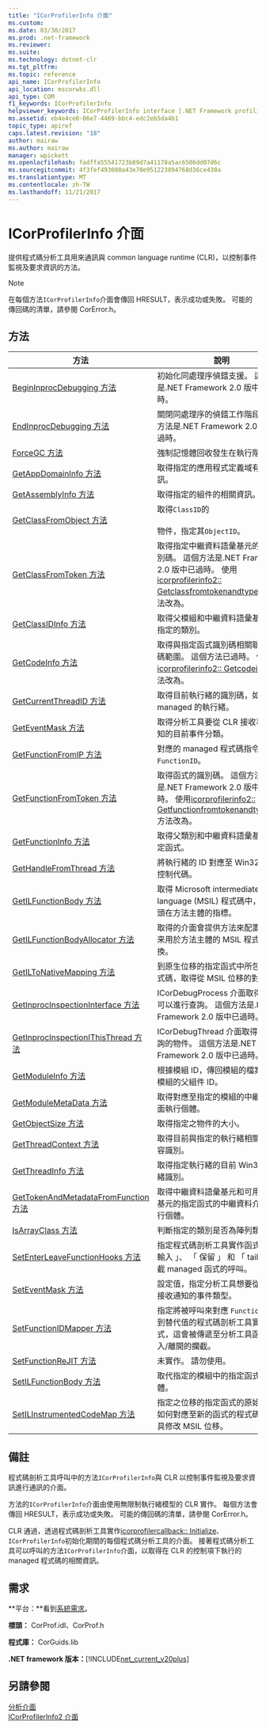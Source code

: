 ```yaml
---
title: "ICorProfilerInfo 介面"
ms.custom: 
ms.date: 03/30/2017
ms.prod: .net-framework
ms.reviewer: 
ms.suite: 
ms.technology: dotnet-clr
ms.tgt_pltfrm: 
ms.topic: reference
api_name: ICorProfilerInfo
api_location: mscorwks.dll
api_type: COM
f1_keywords: ICorProfilerInfo
helpviewer_keywords: ICorProfilerInfo interface [.NET Framework profiling]
ms.assetid: eb4e4ce0-06e7-4469-bbc4-edc2eb5da4b1
topic_type: apiref
caps.latest.revision: "18"
author: mairaw
ms.author: mairaw
manager: wpickett
ms.openlocfilehash: fadffa55541723b89d7a41178a5ac6506dd07d6c
ms.sourcegitcommit: 4f3fef493080a43e70e951223894768d36ce430a
ms.translationtype: MT
ms.contentlocale: zh-TW
ms.lasthandoff: 11/21/2017
---
```

# <a name="icorprofilerinfo-interface"></a>ICorProfilerInfo 介面
提供程式碼分析工具用來通訊與 common language runtime (CLR)，以控制事件監視及要求資訊的方法。  
  
> [!NOTE]
>  在每個方法`ICorProfilerInfo`介面會傳回 HRESULT，表示成功或失敗。 可能的傳回碼的清單，請參閱 CorError.h。  
  
## <a name="methods"></a>方法  
  
|方法|說明|  
|------------|-----------------|  
|[BeginInprocDebugging 方法](../../../../docs/framework/unmanaged-api/profiling/icorprofilerinfo-begininprocdebugging-method.md)|初始化同處理序偵錯支援。 這個方法是.NET Framework 2.0 版中已過時。|  
|[EndInprocDebugging 方法](../../../../docs/framework/unmanaged-api/profiling/icorprofilerinfo-endinprocdebugging-method.md)|關閉同處理序的偵錯工作階段。 這個方法是.NET Framework 2.0 版中已過時。|  
|[ForceGC 方法](../../../../docs/framework/unmanaged-api/profiling/icorprofilerinfo-forcegc-method.md)|強制記憶體回收發生在執行階段中。|  
|[GetAppDomainInfo 方法](../../../../docs/framework/unmanaged-api/profiling/icorprofilerinfo-getappdomaininfo-method.md)|取得指定的應用程式定義域有關的資訊。|  
|[GetAssemblyInfo 方法](../../../../docs/framework/unmanaged-api/profiling/icorprofilerinfo-getassemblyinfo-method.md)|取得指定的組件的相關資訊。|  
|[GetClassFromObject 方法](../../../../docs/framework/unmanaged-api/profiling/icorprofilerinfo-getclassfromobject-method.md)|取得`ClassID`的<br /><br /> 物件，指定其`ObjectID`。|  
|[GetClassFromToken 方法](../../../../docs/framework/unmanaged-api/profiling/icorprofilerinfo-getclassfromtoken-method.md)|取得指定中繼資料語彙基元的類別識別碼。 這個方法是.NET Framework 2.0 版中已過時。 使用[icorprofilerinfo2:: Getclassfromtokenandtypeargs](../../../../docs/framework/unmanaged-api/profiling/icorprofilerinfo2-getclassfromtokenandtypeargs-method.md)方法改為。|  
|[GetClassIDInfo 方法](../../../../docs/framework/unmanaged-api/profiling/icorprofilerinfo-getclassidinfo-method.md)|取得父模組和中繼資料語彙基元，為指定的類別。|  
|[GetCodeInfo 方法](../../../../docs/framework/unmanaged-api/profiling/icorprofilerinfo-getcodeinfo-method.md)|取得與指定函式識別碼相關聯的機器碼範圍。 這個方法已過時。 使用[icorprofilerinfo2:: Getcodeinfo2](../../../../docs/framework/unmanaged-api/profiling/icorprofilerinfo2-getcodeinfo2-method.md)方法改為。|  
|[GetCurrentThreadID 方法](../../../../docs/framework/unmanaged-api/profiling/icorprofilerinfo-getcurrentthreadid-method.md)|取得目前執行緒的識別碼，如果有 managed 的執行緒。|  
|[GetEventMask 方法](../../../../docs/framework/unmanaged-api/profiling/icorprofilerinfo-geteventmask-method.md)|取得分析工具要從 CLR 接收事件通知的目前事件分類。|  
|[GetFunctionFromIP 方法](../../../../docs/framework/unmanaged-api/profiling/icorprofilerinfo-getfunctionfromip-method.md)|對應的 managed 程式碼指令指標`FunctionID`。|  
|[GetFunctionFromToken 方法](../../../../docs/framework/unmanaged-api/profiling/icorprofilerinfo-getfunctionfromtoken-method.md)|取得函式的識別碼。 這個方法是.NET Framework 2.0 版中已過時。 使用[icorprofilerinfo2:: Getfunctionfromtokenandtypeargs](../../../../docs/framework/unmanaged-api/profiling/icorprofilerinfo2-getfunctionfromtokenandtypeargs-method.md)方法改為。|  
|[GetFunctionInfo 方法](../../../../docs/framework/unmanaged-api/profiling/icorprofilerinfo-getfunctioninfo-method.md)|取得父類別和中繼資料語彙基元的指定函式。|  
|[GetHandleFromThread 方法](../../../../docs/framework/unmanaged-api/profiling/icorprofilerinfo-gethandlefromthread-method.md)|將執行緒的 ID 對應至 Win32 執行緒控制代碼。|  
|[GetILFunctionBody 方法](../../../../docs/framework/unmanaged-api/profiling/icorprofilerinfo-getilfunctionbody-method.md)|取得 Microsoft intermediate language (MSIL) 程式碼中，開始標頭在方法主體的指標。|  
|[GetILFunctionBodyAllocator 方法](../../../../docs/framework/unmanaged-api/profiling/icorprofilerinfo-getilfunctionbodyallocator-method.md)|取得的介面會提供方法來配置記憶體来用於方法主體的 MSIL 程式碼中交換。|  
|[GetILToNativeMapping 方法](../../../../docs/framework/unmanaged-api/profiling/icorprofilerinfo-getiltonativemapping-method.md)|到原生位移的指定函式中所包含的程式碼，取得從 MSIL 位移的對應。|  
|[GetInprocInspectionInterface 方法](../../../../docs/framework/unmanaged-api/profiling/icorprofilerinfo-getinprocinspectioninterface-method.md)|ICorDebugProcess 介面取得物件，可以進行查詢。 這個方法是.NET Framework 2.0 版中已過時。|  
|[GetInprocInspectionIThisThread 方法](../../../../docs/framework/unmanaged-api/profiling/icorprofilerinfo-getinprocinspectionithisthread-method.md)|ICorDebugThread 介面取得的可查詢的物件。 這個方法是.NET Framework 2.0 版中已過時。|  
|[GetModuleInfo 方法](../../../../docs/framework/unmanaged-api/profiling/icorprofilerinfo-getmoduleinfo-method.md)|根據模組 ID，傳回模組的檔案名稱和模組的父組件 ID。|  
|[GetModuleMetaData 方法](../../../../docs/framework/unmanaged-api/profiling/icorprofilerinfo-getmodulemetadata-method.md)|取得對應至指定的模組的中繼資料介面執行個體。|  
|[GetObjectSize 方法](../../../../docs/framework/unmanaged-api/profiling/icorprofilerinfo-getobjectsize-method.md)|取得指定之物件的大小。|  
|[GetThreadContext 方法](../../../../docs/framework/unmanaged-api/profiling/icorprofilerinfo-getthreadcontext-method.md)|取得目前與指定的執行緒相關聯的內容識別。|  
|[GetThreadInfo 方法](../../../../docs/framework/unmanaged-api/profiling/icorprofilerinfo-getthreadinfo-method.md)|取得指定執行緒的目前 Win32 執行緒識別。|  
|[GetTokenAndMetadataFromFunction 方法](../../../../docs/framework/unmanaged-api/profiling/icorprofilerinfo-gettokenandmetadatafromfunction-method.md)|取得中繼資料語彙基元和可用於語彙基元的指定函式的中繼資料介面的執行個體。|  
|[IsArrayClass 方法](../../../../docs/framework/unmanaged-api/profiling/icorprofilerinfo-isarrayclass-method.md)|判斷指定的類別是否為陣列類別。|  
|[SetEnterLeaveFunctionHooks 方法](../../../../docs/framework/unmanaged-api/profiling/icorprofilerinfo-setenterleavefunctionhooks-method.md)|指定程式碼剖析工具實作函式上 「 輸入 」、 「 保留 」 和 「 tailcall"攔截 managed 函式的呼叫。|  
|[SetEventMask 方法](../../../../docs/framework/unmanaged-api/profiling/icorprofilerinfo-seteventmask-method.md)|設定值，指定分析工具想要從 CLR 接收通知的事件類型。|  
|[SetFunctionIDMapper 方法](../../../../docs/framework/unmanaged-api/profiling/icorprofilerinfo-setfunctionidmapper-method.md)|指定將被呼叫來對應 `FunctionID` 值到替代值的程式碼剖析工具實作函式，這會被傳遞至分析工具函式進入/離開的攔截。|  
|[SetFunctionReJIT 方法](../../../../docs/framework/unmanaged-api/profiling/icorprofilerinfo-setfunctionrejit-method.md)|未實作。 請勿使用。|  
|[SetILFunctionBody 方法](../../../../docs/framework/unmanaged-api/profiling/icorprofilerinfo-setilfunctionbody-method.md)|取代指定的模組中的指定函式的主體。|  
|[SetILInstrumentedCodeMap 方法](../../../../docs/framework/unmanaged-api/profiling/icorprofilerinfo-setilinstrumentedcodemap-method.md)|指定之位移的指定函式的原始 MSIL 如何對應至新的函式的程式碼剖析工具修改 MSIL 位移。|  
  
## <a name="remarks"></a>備註  
 程式碼剖析工具呼叫中的方法`ICorProfilerInfo`與 CLR 以控制事件監視及要求資訊進行通訊的介面。  
  
 方法的`ICorProfilerInfo`介面由使用無限制執行緒模型的 CLR 實作。 每個方法會傳回 HRESULT，表示成功或失敗。 可能的傳回碼的清單，請參閱 CorError.h。  
  
 CLR 通過，透過程式碼剖析工具實作[icorprofilercallback:: Initialize](../../../../docs/framework/unmanaged-api/profiling/icorprofilercallback-initialize-method.md)、`ICorProfilerInfo`初始化期間的每個程式碼分析工具的介面。 接著程式碼分析工具可以呼叫的方法`ICorProfilerInfo`介面，以取得在 CLR 的控制項下執行的 managed 程式碼的相關資訊。  
  
## <a name="requirements"></a>需求  
 **平台：**看到[系統需求](../../../../docs/framework/get-started/system-requirements.md)。  
  
 **標頭：** CorProf.idl、CorProf.h  
  
 **程式庫：** CorGuids.lib  
  
 **.NET framework 版本：**[!INCLUDE[net_current_v20plus](../../../../includes/net-current-v20plus-md.md)]  
  
## <a name="see-also"></a>另請參閱  
 [分析介面](../../../../docs/framework/unmanaged-api/profiling/profiling-interfaces.md)  
 [ICorProfilerInfo2 介面](../../../../docs/framework/unmanaged-api/profiling/icorprofilerinfo2-interface.md)
